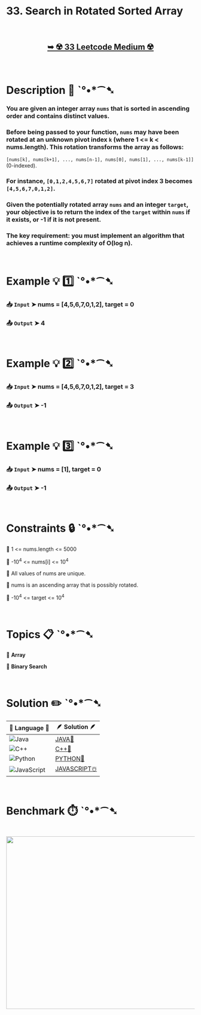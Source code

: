 # 33. Search in Rotated Sorted Array

</br>

<h2 align="center"> 

<a href="https://leetcode.com/problems/search-in-rotated-sorted-array/description/"><strong>➥ ☢️ 33 Leetcode Medium ☢️ </strong></a>
</h2>

</br>

# Description 📜 ˋ°•*⁀➷

### You are given an integer array `nums` that is sorted in ascending order and contains distinct values.

### Before being passed to your function, `nums` may have been rotated at an unknown pivot index `k` (where 1 <= k < nums.length). This rotation transforms the array as follows:

`[nums[k], nums[k+1], ..., nums[n-1], nums[0], nums[1], ..., nums[k-1]]` (0-indexed).

### For instance, `[0,1,2,4,5,6,7]` rotated at pivot index 3 becomes `[4,5,6,7,0,1,2]`.

### Given the potentially rotated array `nums` and an integer `target`, your objective is to return the index of the `target` within `nums` if it exists, or -1 if it is not present.

### The key requirement: you must implement an algorithm that achieves a runtime complexity of O(log n).

</br>

# Example 💡 1️⃣ ˋ°•*⁀➷

  ### 📥 `Input`  ➤ nums = [4,5,6,7,0,1,2], target = 0

  ### 📤 `Output`  ➤ 4

</br>

# Example 💡 2️⃣ ˋ°•*⁀➷

  ### 📥 `Input` ➤ nums = [4,5,6,7,0,1,2], target = 3

  ### 📤 `Output`  ➤ -1

</br>

# Example 💡 3️⃣ ˋ°•*⁀➷

  ### 📥 `Input` ➤ nums = [1], target = 0

  ### 📤 `Output`  ➤ -1

</br>

# Constraints 🔒 ˋ°•*⁀➷

🔹 1 <= nums.length <= 5000 </br>

🔹 -10<sup>4</sup> <= nums[i] <= 10<sup>4</sup> </br>

🔹 All values of nums are unique. </br>

🔹 nums is an ascending array that is possibly rotated. </br>

🔹 -10<sup>4</sup> <= target <= 10<sup>4</sup> </br>

</br>

# Topics 📋 ˋ°•*⁀➷

🔸 **Array**  </br>

🔸 **Binary Search**  </br>

</br>

# Solution ✏️ ˋ°•*⁀➷

| 📒 Language 📒  | 🪶 Solution 🪶 |
| ------------- | ------------- |
|  ![Java](https://img.shields.io/badge/java-%23ED8B00.svg?style=for-the-badge&logo=openjdk&logoColor=white)  | [JAVA🍁]() |
|  ![C++](https://img.shields.io/badge/c++-%2300599C.svg?style=for-the-badge&logo=c%2B%2B&logoColor=white)  | [C++🎲]()  |
|  ![Python](https://img.shields.io/badge/python-3670A0?style=for-the-badge&logo=python&logoColor=ffdd54)    | [PYTHON🍰]() |
| ![JavaScript](https://img.shields.io/badge/javascript-%23323330.svg?style=for-the-badge&logo=javascript&logoColor=%23F7DF1E)   | [JAVASCRIPT☃️]() |

</br>

# Benchmark ⏱️ ˋ°•*⁀➷

<h1  align="center" >

<img src ="https://github.com/user-attachments/assets/87f91fe4-6aae-4292-b7aa-891edabda4e2" width = "700px" height="462px" />

</h1>
